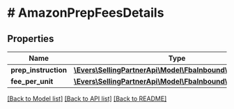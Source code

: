 # # AmazonPrepFeesDetails

## Properties

Name | Type | Description | Notes
------------ | ------------- | ------------- | -------------
**prep_instruction** | [**\Evers\SellingPartnerApi\Model\FbaInbound\PrepInstruction**](PrepInstruction.md) |  | [optional]
**fee_per_unit** | [**\Evers\SellingPartnerApi\Model\FbaInbound\Amount**](Amount.md) |  | [optional]

[[Back to Model list]](../../README.md#models) [[Back to API list]](../../README.md#endpoints) [[Back to README]](../../README.md)

